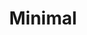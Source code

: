 ---
title: "Minimal"
description: "Template that uses a minimal setup and design that's easy to adjust and customize"
icon: "Star"
order: 1
---
